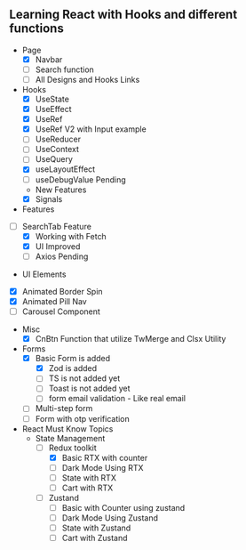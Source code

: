 ## Learning React with Hooks and different functions
- Page
   - [x] Navbar
   - [ ] Search function
   - [ ] All Designs and Hooks Links
- Hooks
   - [x] UseState
   - [x] UseEffect
   - [x] UseRef
   - [x] UseRef V2 with Input example
   - [ ] UseReducer
   - [ ] UseContext
   - [ ] UseQuery
   - [x] useLayoutEffect
   - [ ] useDebugValue Pending
   - New Features
   - [x] Signals
- Features
 - [ ] SearchTab Feature
   - [x] Working with Fetch
   - [x] UI Improved 
   - [ ] Axios Pending
- UI Elements
 - [x] Animated Border Spin
 - [x] Animated Pill Nav
 - [ ] Carousel Component
- Misc
   - [x] CnBtn Function that utilize TwMerge and Clsx Utility
- Forms
   - [x] Basic Form is added
      - [x] Zod is added
      - [ ] TS is not added yet
      - [ ] Toast is not added yet
      - [ ] form email validation - Like real email
   - [ ] Multi-step form
   - [ ] Form with otp verification
- React Must Know Topics
   - State Management
      - [ ] Redux toolkit
         - [x] Basic RTX with counter
         - [ ] Dark Mode Using RTX
         - [ ] State with RTX
         - [ ] Cart with RTX
      - [ ] Zustand
         - [ ] Basic with Counter using zustand
         - [ ] Dark Mode Using Zustand
         - [ ] State with Zustand
         - [ ] Cart with Zustand